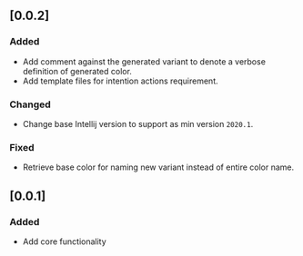 <!-- Keep a Changelog guide -> https://keepachangelog.com -->

## [0.0.2]

### Added

- Add comment against the generated variant to denote a verbose definition of generated color.
- Add template files for intention actions requirement.

### Changed

- Change base Intellij version to support as min version `2020.1`. 


### Fixed

- Retrieve base color for naming new variant instead of entire color name.

## [0.0.1]

### Added

- Add core functionality